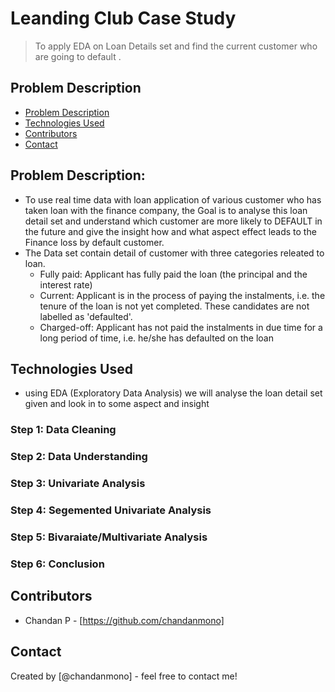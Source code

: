 # Leanding Club Case Study
> To apply EDA on Loan Details set and find the current customer who are going to default .


## Problem Description
* [Problem Description](#)
* [Technologies Used](#)
* [Contributors](#)
* [Contact](#)



## Problem Description:
- To use real time data with loan application of various customer who has taken loan with the finance company, the Goal is to analyse this loan detail set and understand which customer are more likely to DEFAULT in the future and give the insight how and what aspect effect leads to the Finance loss by default customer.
- The Data set contain detail of customer with three categories releated to loan.
  -  Fully paid: Applicant has fully paid the loan (the principal and the interest rate)
  -  Current: Applicant is in the process of paying the instalments, i.e. the tenure of the loan is not yet completed. These candidates are not labelled as 'defaulted'.
  -  Charged-off: Applicant has not paid the instalments in due time for a long period of time, i.e. he/she has defaulted on the loan
 

## Technologies Used
- using EDA (Exploratory Data Analysis) we will analyse the loan detail set given and look in to some aspect and insight 
### Step 1: Data Cleaning
### Step 2: Data Understanding
### Step 3: Univariate Analysis
### Step 4: Segemented Univariate Analysis
### Step 5: Bivaraiate/Multivariate Analysis
### Step 6: Conclusion


## Contributors
 - Chandan P - [https://github.com/chandanmono]


## Contact
Created by [@chandanmono] - feel free to contact me!

